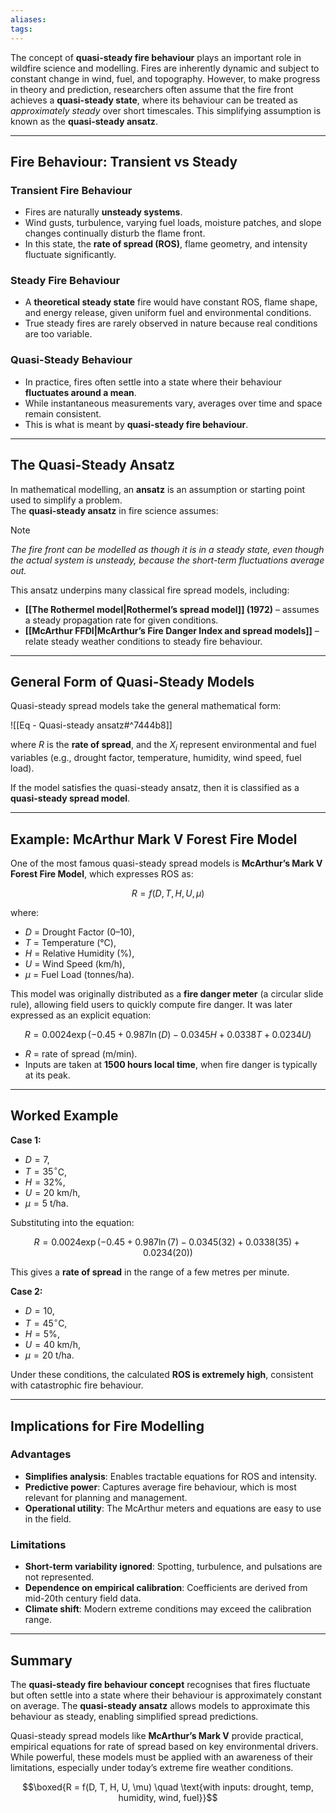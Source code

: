 ```yaml
---
aliases:
tags:
---
```


The concept of **quasi-steady fire behaviour** plays an important role in wildfire science and modelling. Fires are inherently dynamic and subject to constant change in wind, fuel, and topography. However, to make progress in theory and prediction, researchers often assume that the fire front achieves a **quasi-steady state**, where its behaviour can be treated as *approximately steady* over short timescales. This simplifying assumption is known as the **quasi-steady ansatz**.

---

## Fire Behaviour: Transient vs Steady

### Transient Fire Behaviour
- Fires are naturally **unsteady systems**.  
- Wind gusts, turbulence, varying fuel loads, moisture patches, and slope changes continually disturb the flame front.  
- In this state, the **rate of spread (ROS)**, flame geometry, and intensity fluctuate significantly.  

### Steady Fire Behaviour
- A **theoretical steady state** fire would have constant ROS, flame shape, and energy release, given uniform fuel and environmental conditions.  
- True steady fires are rarely observed in nature because real conditions are too variable.  

### Quasi-Steady Behaviour
- In practice, fires often settle into a state where their behaviour **fluctuates around a mean**.  
- While instantaneous measurements vary, averages over time and space remain consistent.  
- This is what is meant by **quasi-steady fire behaviour**.

---

## The Quasi-Steady Ansatz

In mathematical modelling, an **ansatz** is an assumption or starting point used to simplify a problem.  
The **quasi-steady ansatz** in fire science assumes:

> [!note]  
> *The fire front can be modelled as though it is in a steady state, even though the actual system is unsteady, because the short-term fluctuations average out.*

This ansatz underpins many classical fire spread models, including:
- **[[The Rothermel model|Rothermel’s spread model]] (1972)** – assumes a steady propagation rate for given conditions.  
- **[[McArthur FFDI|McArthur’s Fire Danger Index and spread models]]** – relate steady weather conditions to steady fire behaviour.  

---

## General Form of Quasi-Steady Models

Quasi-steady spread models take the general mathematical form:

![[Eq - Quasi-steady ansatz#^7444b8]]


where $R$ is the **rate of spread**, and the $X_i$ represent environmental and fuel variables (e.g., drought factor, temperature, humidity, wind speed, fuel load).  

If the model satisfies the quasi-steady ansatz, then it is classified as a **quasi-steady spread model**.

---

## Example: McArthur Mark V Forest Fire Model

One of the most famous quasi-steady spread models is **McArthur’s Mark V Forest Fire Model**, which expresses ROS as:

$$
R = f(D, T, H, U, \mu)
$$

where:
- $D$ = Drought Factor (0–10),  
- $T$ = Temperature (°C),  
- $H$ = Relative Humidity (%),  
- $U$ = Wind Speed (km/h),  
- $\mu$ = Fuel Load (tonnes/ha).  

This model was originally distributed as a **fire danger meter** (a circular slide rule), allowing field users to quickly compute fire danger. It was later expressed as an explicit equation:

$$
R = 0.0024 \exp\left( -0.45 + 0.987 \ln(D) - 0.0345 H + 0.0338 T + 0.0234 U \right)
$$

- $R$ = rate of spread (m/min).  
- Inputs are taken at **1500 hours local time**, when fire danger is typically at its peak.  

---

## Worked Example

**Case 1:**  
- $D = 7$,  
- $T = 35^\circ$C,  
- $H = 32\%$,  
- $U = 20$ km/h,  
- $\mu = 5$ t/ha.  

Substituting into the equation:  

$$
R = 0.0024 \exp\left( -0.45 + 0.987 \ln(7) - 0.0345(32) + 0.0338(35) + 0.0234(20) \right)
$$

This gives a **rate of spread** in the range of a few metres per minute.

**Case 2:**  
- $D = 10$,  
- $T = 45^\circ$C,  
- $H = 5\%$,  
- $U = 40$ km/h,  
- $\mu = 20$ t/ha.  

Under these conditions, the calculated **ROS is extremely high**, consistent with catastrophic fire behaviour.

---

## Implications for Fire Modelling

### Advantages
- **Simplifies analysis**: Enables tractable equations for ROS and intensity.  
- **Predictive power**: Captures average fire behaviour, which is most relevant for planning and management.  
- **Operational utility**: The McArthur meters and equations are easy to use in the field.

### Limitations
- **Short-term variability ignored**: Spotting, turbulence, and pulsations are not represented.  
- **Dependence on empirical calibration**: Coefficients are derived from mid-20th century field data.  
- **Climate shift**: Modern extreme conditions may exceed the calibration range.  

---

## Summary

The **quasi-steady fire behaviour concept** recognises that fires fluctuate but often settle into a state where their behaviour is approximately constant on average. The **quasi-steady ansatz** allows models to approximate this behaviour as steady, enabling simplified spread predictions.  

Quasi-steady spread models like **McArthur’s Mark V** provide practical, empirical equations for rate of spread based on key environmental drivers. While powerful, these models must be applied with an awareness of their limitations, especially under today’s extreme fire weather conditions.

$$\boxed{R = f(D, T, H, U, \mu) \quad \text{with inputs: drought, temp, humidity, wind, fuel}}$$
